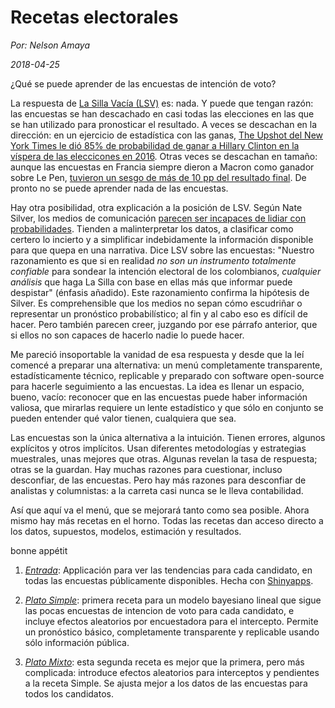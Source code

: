 # Recetas electorales

*Por: Nelson Amaya*

*2018-04-25*

¿Qué se puede aprender de las encuestas de intención de voto? 

La respuesta de [La Silla Vacía (LSV)](http://lasillavacia.com/blogs/la-carrera-de-caballos-en-la-silla-62772) es: nada. Y puede que tengan razón: las encuestas se han descachado en casi todas las elecciones en las que se han utilizado para pronosticar el resultado. A veces se descachan en la dirección: en un ejercicio de estadística con las ganas, [The Upshot del New York Times le dió 85% de probabilidad de ganar a Hillary Clinton en la víspera de las eleccicones en 2016](https://www.nytimes.com/interactive/2016/upshot/presidential-polls-forecast.html). Otras veces se descachan en tamaño: aunque las encuestas en Francia siempre dieron a Macron como ganador sobre Le Pen, [tuvieron un sesgo de más de 10 pp del resultado final](https://fivethirtyeight.com/features/macron-won-but-the-french-polls-were-way-off/). De pronto no se puede aprender nada de las encuestas.

Hay otra posibilidad, otra explicación a la posición de LSV. Según Nate Silver, los medios de comunicación [parecen ser incapaces de lidiar con probabilidades](https://fivethirtyeight.com/features/the-media-has-a-probability-problem/). Tienden a malinterpretar los datos, a clasificar como certero lo incierto y a simplificar indebidamente la información disponible para que quepa en una narrativa. Dice LSV sobre las encuestas: "Nuestro razonamiento es que si en realidad *no son un instrumento totalmente confiable* para sondear la intención electoral de los colombianos, *cualquier análisis* que haga La Silla con base en ellas más que informar puede despistar" (énfasis añadido). Este razonamiento confirma la hipótesis de Silver. Es comprehensible que los medios no sepan cómo escudriñar o representar un pronóstico probabilístico; al fin y al cabo eso es difícil de hacer. Pero también parecen creer, juzgando por ese párrafo anterior, que si ellos no son capaces de hacerlo nadie lo puede hacer. 

Me pareció insoportable la vanidad de esa respuesta y desde que la leí comencé a preparar una alternativa: un menú completamente transparente, estadísticamente técnico, replicable y preparado con software open-source para hacerle seguimiento a las encuestas. La idea es llenar un espacio, bueno, vacío: reconocer que en las encuestas puede haber información valiosa, que mirarlas requiere un lente estadístico y que sólo en conjunto se pueden entender qué valor tienen, cualquiera que sea.

Las encuestas son la única alternativa a la intuición. Tienen errores, algunos explícitos y otros implícitos. Usan diferentes metodologías y estrategias muestrales, unas mejores que otras. Algunas revelan la tasa de respuesta; otras se la guardan. Hay muchas razones para cuestionar, incluso desconfiar, de las encuestas. Pero hay más razones para desconfiar de analistas y columnistas: a la carreta casi nunca se le lleva contabilidad.

Así que aquí va el menú, que se mejorará tanto como sea posible. Ahora mismo hay más recetas en el horno. Todas las recetas dan acceso directo a los datos, supuestos, modelos, estimación y resultados. 

bonne appétit

1. [*Entrada*](https://nelsonamayad.shinyapps.io/col2018_tend/): Applicación para ver las tendencias para cada candidato, en todas las encuestas públicamente disponibles. Hecha con [Shinyapps](https://www.shinyapps.io/).

2. [*Plato Simple*](https://nelsonamayad.github.io/simple): primera receta para un modelo bayesiano lineal que sigue las pocas encuestas de intencion de voto para cada candidato, e incluye efectos aleatorios por encuestadora para el intercepto. Permite un pronóstico básico, completamente transparente y replicable usando sólo información pública.

3. [*Plato Mixto*](https://nelsonamayad.github.io/mixto): esta segunda receta es mejor que la primera, pero más complicada: introduce efectos aleatorios para interceptos y pendientes a la receta Simple. Se ajusta mejor a los datos de las encuestas para todos los candidatos.
